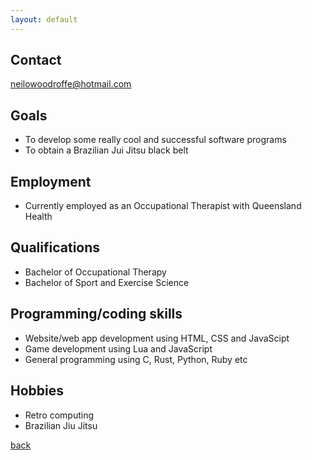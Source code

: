 ```yaml
---
layout: default
---
```


## Contact

<neilowoodroffe@hotmail.com>

## Goals 

- To develop some really cool and successful software programs
- To obtain a Brazilian Jui Jitsu black belt


## Employment

- Currently employed as an Occupational Therapist with Queensland Health

## Qualifications

- Bachelor of Occupational Therapy
- Bachelor of Sport and Exercise Science

## Programming/coding skills

- Website/web app development using HTML, CSS and JavaScipt
- Game development using Lua and JavaScript
- General programming using C, Rust, Python, Ruby etc

## Hobbies

- Retro computing
- Brazilian Jiu Jitsu


[back](./)
